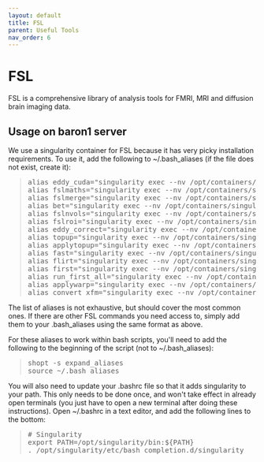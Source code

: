 ```yaml
---
layout: default
title: FSL
parent: Useful Tools
nav_order: 6
---
```

# FSL

FSL is a comprehensive library of analysis tools for FMRI, MRI and diffusion brain imaging data.

## Usage on baron1 server

We use a singularity container for FSL because it has very picky installation requirements. To use it, add the following to ~/.bash_aliases (if the file does not exist, create it):

> <pre>alias eddy_cuda="singularity exec --nv /opt/containers/singularity-fsl_6.0.4.sif eddy_cuda9.1"
> alias fslmaths="singularity exec --nv /opt/containers/singularity-fsl_6.0.4.sif fslmaths"
> alias fslmerge="singularity exec --nv /opt/containers/singularity-fsl_6.0.4.sif fslmerge"
> alias bet="singularity exec --nv /opt/containers/singularity-fsl_6.0.4.sif bet"
> alias fslnvols="singularity exec --nv /opt/containers/singularity-fsl_6.0.4.sif fslnvols"
> alias fslroi="singularity exec --nv /opt/containers/singularity-fsl_6.0.4.sif fslroi"
> alias eddy_correct="singularity exec --nv /opt/containers/singularity-fsl_6.0.4.sif eddy_correct"
> alias topup="singularity exec --nv /opt/containers/singularity-fsl_6.0.4.sif topup"
> alias applytopup="singularity exec --nv /opt/containers/singularity-fsl_6.0.4.sif applytopup"
> alias fast="singularity exec --nv /opt/containers/singularity-fsl_6.0.4.sif fast"
> alias flirt="singularity exec --nv /opt/containers/singularity-fsl_6.0.4.sif flirt"
> alias first="singularity exec --nv /opt/containers/singularity-fsl_6.0.4.sif flirt"
> alias run_first_all="singularity exec --nv /opt/containers/singularity-fsl_6.0.4.sif run_first_all"
> alias applywarp="singularity exec --nv /opt/containers/singularity-fsl_6.0.4.sif applywarp"
> alias convert_xfm="singularity exec --nv /opt/containers/singularity-fsl_6.0.4.sif convert_xfm" </pre>

The list of aliases is not exhaustive, but should cover the most common ones. If there are other FSL commands you need access to, simply add them to your .bash_aliases using the same format as above.
 
For these aliases to work within bash scripts, you'll need to add the following to the beginning of the script (not to ~/.bash_aliases):

> <pre>shopt -s expand_aliases
> source ~/.bash_aliases </pre>
 
You will also need to update your .bashrc file so that it adds singularity to your path. This only needs to be done once, and won't take effect in already open terminals (you just have to open a new terminal after doing these instructions). Open ~/.bashrc in a text editor, and add the following lines to the bottom:
 
> <pre># Singularity
> export PATH=/opt/singularity/bin:${​​​​​​PATH}​​​​​​
> . /opt/singularity/etc/bash_completion.d/singularity </pre>